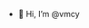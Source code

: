 - 👋 Hi, I’m @vmcy

<!---
vmcy/vmcy is a ✨ special ✨ repository because its `README.md` (this file) appears on your GitHub profile.
You can click the Preview link to take a look at your changes.
--->
